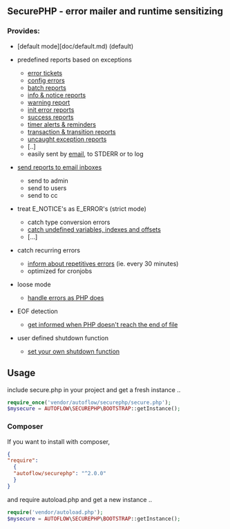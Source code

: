 ## SecurePHP - error mailer and runtime sensitizing

### Provides:

* [default mode][doc/default.md) (default)

* predefined reports based on exceptions
  - [error tickets](doc/errorticket.md)
  - [config errors](doc/configerror.md)
  - [batch reports](doc/batchreport.md)
  - [info & notice reports](doc/inforeports.md)
  - [warning report](doc/warningreports.md)
  - [init error reports](doc/initerror.md)
  - [success reports](doc/successreport.md)
  - [timer alerts & reminders](doc/timeout.md)
  - [transaction & transition reports](doc/execution_errors.md)
  - [uncaught exception reports](doc/uncaught.md)
  - [..]
  - easily sent by [email](doc/email_basiscs.md), to STDERR or to log
  

* [send reports to email inboxes](doc/email_basisc.md)
  - send to admin
  - send to users
  - send to cc
  
* treat E_NOTICE's as E_ERROR's (strict mode)
  - catch type conversion errors
  - [catch undefined variables, indexes and offsets](doc/e_notice.md)
  - […]
  
* catch recurring errors
  - [inform about repetitives errors](doc/timeout.md) (ie. every 30 minutes)
  - optimized for cronjobs

* loose mode
  - [handle errors as PHP does](doc/loose.md)

* EOF detection
  - [get informed when PHP doesn't reach the end of file](doc/eof.md)

* user defined shutdown function
  - [set your own shutdown function](doc/shutdown_function.md)

## Usage

include secure.php in your project and get a fresh instance ..

```php
require_once('vendor/autoflow/securephp/secure.php');
$mysecure = AUTOFLOW\SECUREPHP\BOOTSTRAP::getInstance();
```

### Composer

If you want to install with composer,
```json
{
"require": 
  {
  "autoflow/securephp": "^2.0.0"
  }
}
```

and require autoload.php and get a new instance ..

```php
require('vendor/autoload.php');
$mysecure = AUTOFLOW\SECUREPHP\BOOTSTRAP::getInstance();
```
